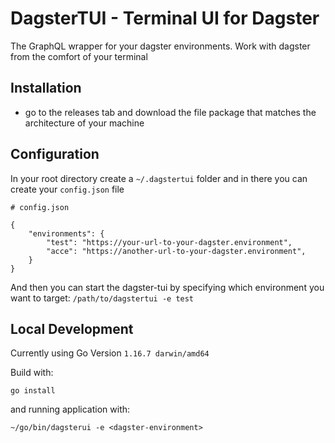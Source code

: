 # DagsterTUI - Terminal UI for Dagster

The GraphQL wrapper for your dagster environments. Work with dagster from the comfort of your terminal

## Installation

- go to the releases tab and download the file package that matches the architecture of your machine

## Configuration

In your root directory create a `~/.dagstertui` folder and in there you can create your `config.json` file

```
# config.json

{
    "environments": {
        "test": "https://your-url-to-your-dagster.environment",
        "acce": "https://another-url-to-your-dagster.environment",
    }
}
```

And then you can start the dagster-tui by specifying which environment you want to target: `/path/to/dagstertui -e test`

## Local Development
Currently using Go Version `1.16.7 darwin/amd64`

Build with:

```
go install
```

and running application with:

```
~/go/bin/dagsterui -e <dagster-environment>
```
